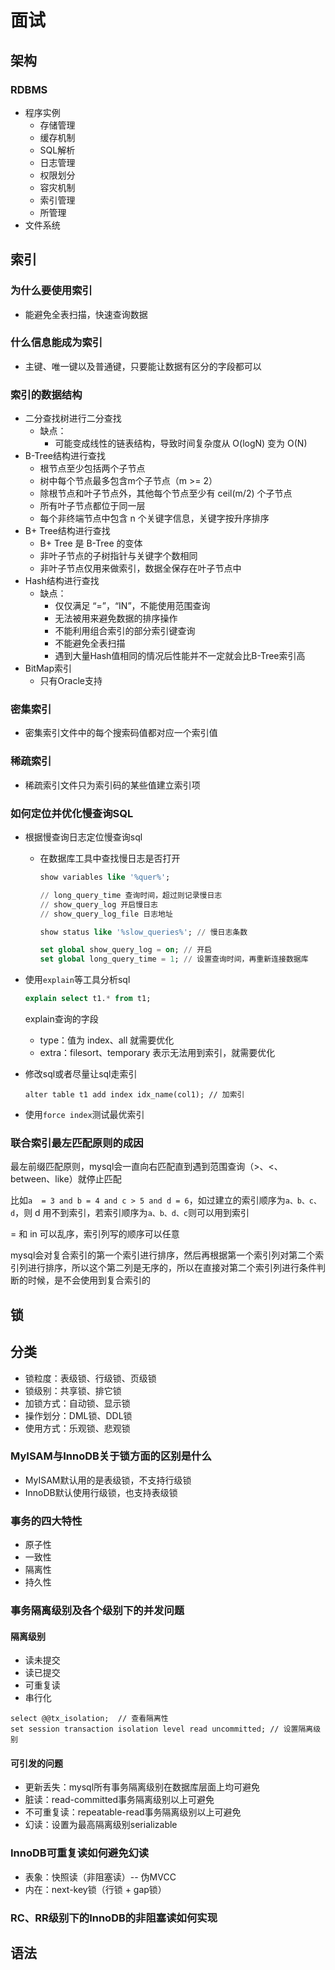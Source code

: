 # 面试



## 架构

### RDBMS

+ 程序实例
  + 存储管理
  + 缓存机制
  + SQL解析
  + 日志管理
  + 权限划分
  + 容灾机制
  + 索引管理
  + 所管理
+ 文件系统



## 索引

### 为什么要使用索引

+ 能避免全表扫描，快速查询数据



### 什么信息能成为索引

+ 主键、唯一键以及普通键，只要能让数据有区分的字段都可以



### 索引的数据结构

+ 二分查找树进行二分查找
  + 缺点：
    + 可能变成线性的链表结构，导致时间复杂度从 O(logN) 变为 O(N)
+ B-Tree结构进行查找
  + 根节点至少包括两个子节点
  + 树中每个节点最多包含m个子节点（m >= 2）
  + 除根节点和叶子节点外，其他每个节点至少有 ceil(m/2) 个子节点
  + 所有叶子节点都位于同一层
  + 每个非终端节点中包含 n 个关键字信息，关键字按升序排序
+ B+ Tree结构进行查找
  + B+ Tree 是 B-Tree 的变体
  + 非叶子节点的子树指针与关键字个数相同
  + 非叶子节点仅用来做索引，数据全保存在叶子节点中
+ Hash结构进行查找
  + 缺点：
    + 仅仅满足 “=”，“IN”，不能使用范围查询
    + 无法被用来避免数据的排序操作
    + 不能利用组合索引的部分索引键查询
    + 不能避免全表扫描
    + 遇到大量Hash值相同的情况后性能并不一定就会比B-Tree索引高
+ BitMap索引
  + 只有Oracle支持



### 密集索引

+ 密集索引文件中的每个搜索码值都对应一个索引值



### 稀疏索引

+ 稀疏索引文件只为索引码的某些值建立索引项



### 如何定位并优化慢查询SQL

+ 根据慢查询日志定位慢查询sql

  + 在数据库工具中查找慢日志是否打开

    ```sql
    show variables like '%quer%';
    
    // long_query_time 查询时间，超过则记录慢日志
    // show_query_log 开启慢日志
    // show_query_log_file 日志地址
    
    show status like '%slow_queries%'; // 慢日志条数
    
    set global show_query_log = on; // 开启
    set global long_query_time = 1; // 设置查询时间，再重新连接数据库
    ```

+ 使用`explain`等工具分析sql

  ```sql
  explain select t1.* from t1;
  ```

  explain查询的字段

  + type：值为 index、all 就需要优化
  + extra：filesort、temporary 表示无法用到索引，就需要优化

+ 修改sql或者尽量让sql走索引

  ```mysql
  alter table t1 add index idx_name(col1); // 加索引
  ```

+ 使用`force index`测试最优索引



### 联合索引最左匹配原则的成因

最左前缀匹配原则，mysql会一直向右匹配直到遇到范围查询（>、<、between、like）就停止匹配

比如`a  = 3 and b = 4 and c > 5 and d = 6`，如过建立的索引顺序为`a、b、c、d`，则 d 用不到索引，若索引顺序为`a、b、d、c`则可以用到索引

= 和 in 可以乱序，索引列写的顺序可以任意



mysql会对复合索引的第一个索引进行排序，然后再根据第一个索引列对第二个索引列进行排序，所以这个第二列是无序的，所以在直接对第二个索引列进行条件判断的时候，是不会使用到复合索引的





## 锁

## 分类

+ 锁粒度：表级锁、行级锁、页级锁
+ 锁级别：共享锁、排它锁
+ 加锁方式：自动锁、显示锁
+ 操作划分：DML锁、DDL锁
+ 使用方式：乐观锁、悲观锁



### MyISAM与InnoDB关于锁方面的区别是什么

+ MyISAM默认用的是表级锁，不支持行级锁
+ InnoDB默认使用行级锁，也支持表级锁



### 事务的四大特性

+ 原子性
+ 一致性
+ 隔离性
+ 持久性



### 事务隔离级别及各个级别下的并发问题

#### 隔离级别

+ 读未提交
+ 读已提交
+ 可重复读
+ 串行化



```mysql
select @@tx_isolation;  // 查看隔离性
set session transaction isolation level read uncommitted; // 设置隔离级别
```



#### 可引发的问题

+ 更新丢失：mysql所有事务隔离级别在数据库层面上均可避免
+ 脏读：read-committed事务隔离级别以上可避免
+ 不可重复读：repeatable-read事务隔离级别以上可避免
+ 幻读：设置为最高隔离级别serializable





### InnoDB可重复读如何避免幻读

+ 表象：快照读（非阻塞读）-- 伪MVCC
+ 内在：next-key锁（行锁 + gap锁）







### RC、RR级别下的InnoDB的非阻塞读如何实现













## 语法



























